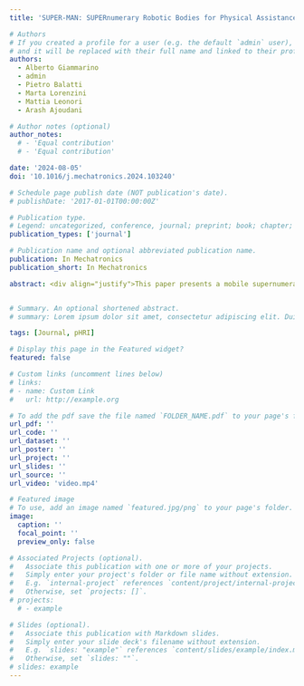```yaml
---
title: 'SUPER-MAN: SUPERnumerary Robotic Bodies for Physical Assistance in HuMAN-Robot Conjoined Actions'

# Authors
# If you created a profile for a user (e.g. the default `admin` user), write the username (folder name) here
# and it will be replaced with their full name and linked to their profile.
authors:
  - Alberto Giammarino
  - admin 
  - Pietro Balatti
  - Marta Lorenzini
  - Mattia Leonori
  - Arash Ajoudani

# Author notes (optional)
author_notes:
  # - 'Equal contribution'
  # - 'Equal contribution'

date: '2024-08-05'
doi: '10.1016/j.mechatronics.2024.103240'

# Schedule page publish date (NOT publication's date).
# publishDate: '2017-01-01T00:00:00Z'

# Publication type.
# Legend: uncategorized, conference, journal; preprint; book; chapter; thesis; patent
publication_types: ['journal']

# Publication name and optional abbreviated publication name.
publication: In Mechatronics
publication_short: In Mechatronics

abstract: <div align="justify">This paper presents a mobile supernumerary robotic approach to physical assistance in human-robot conjoined actions. The study starts with the description of the SUPER-MAN concept. The idea is to develop and utilize mobile collaborative systems that can follow human loco-manipulation commands to perform industrial tasks through three main components. i) an admittance-type interface, ii) a human-robot interaction controller and iii) a supernumerary robotic body. Next, we present two possible implementations within the framework – from theoretical and hardware perspectives. The first system is called MOCA-MAN, and is composed of a redundant torque-controlled robotic arm and an omni-directional mobile platform. The second one is called Kairos-MAN, formed by a high-payload 6-DoF velocity-controlled robotic arm and an omni-directional mobile platform. The systems share the same admittance interface, through which user wrenches are translated to loco-manipulation commands, generated by whole-body controllers of each system. Besides, a thorough user-study with multiple and cross-gender subjects is presented to reveal the quantitative performance of the two systems in effort demanding and dexterous tasks. Moreover, we provide qualitative results from the NASA-TLX questionnaire to demonstrate the SUPER-MAN approach's potential and its acceptability from the users' viewpoint.</div>


# Summary. An optional shortened abstract.
# summary: Lorem ipsum dolor sit amet, consectetur adipiscing elit. Duis posuere tellus ac convallis placerat. Proin tincidunt magna sed ex sollicitudin condimentum.

tags: [Journal, pHRI]

# Display this page in the Featured widget?
featured: false

# Custom links (uncomment lines below)
# links:
# - name: Custom Link
#   url: http://example.org

# To add the pdf save the file named `FOLDER_NAME.pdf` to your page's folder.
url_pdf: ''
url_code: ''
url_dataset: ''
url_poster: ''
url_project: ''
url_slides: ''
url_source: ''
url_video: 'video.mp4'

# Featured image
# To use, add an image named `featured.jpg/png` to your page's folder.
image:
  caption: ''
  focal_point: ''
  preview_only: false

# Associated Projects (optional).
#   Associate this publication with one or more of your projects.
#   Simply enter your project's folder or file name without extension.
#   E.g. `internal-project` references `content/project/internal-project/index.md`.
#   Otherwise, set `projects: []`.
# projects:
  # - example

# Slides (optional).
#   Associate this publication with Markdown slides.
#   Simply enter your slide deck's filename without extension.
#   E.g. `slides: "example"` references `content/slides/example/index.md`.
#   Otherwise, set `slides: ""`.
# slides: example
---
```


<!-- {{% callout note %}}
Click the _Cite_ button above to demo the feature to enable visitors to import publication metadata into their reference management software.
{{% /callout %}}

{{% callout note %}}
Create your slides in Markdown - click the _Slides_ button to check out the example.
{{% /callout %}}

Supplementary notes can be added here, including [code, math, and images](https://wowchemy.com/docs/writing-markdown-latex/). -->
